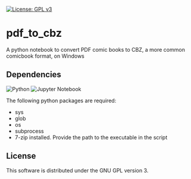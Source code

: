 [![License: GPL v3](https://img.shields.io/badge/License-GPLv3-blue.svg)](https://www.gnu.org/licenses/gpl-3.0)

# pdf_to_cbz

A python notebook to convert PDF comic books to CBZ, a more common comicbook format, on Windows

## Dependencies

![Python](https://img.shields.io/badge/python-3670A0?style=for-the-badge&logo=python&logoColor=ffdd54)
![Jupyter Notebook](https://img.shields.io/badge/jupyter-%23FA0F00.svg?style=for-the-badge&logo=jupyter&logoColor=white)

The following python packages are required:

  - sys
  - glob
  - os
  - subprocess
  - 7-zip installed. Provide the path to the executable in the script

## License

This software is distributed under the GNU GPL version 3.